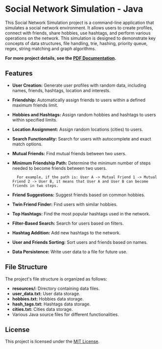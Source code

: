 
# Social Network Simulation - Java

This Social Network Simulation project is a command-line application that simulates a social network environment. It allows users to create profiles, connect with friends, share hobbies, use hashtags, and perform various operations on the network. This simulation is designed to demonstrate key concepts of data structures, file handling, trie, hashing, priority queue, regex, string matching and graph algorithms.

**For more project details, see the [PDF Documentation](https://github.com/akshatnehra/Social-Network-Simulation/blob/main/Social%20Network%20Simulation.pdf).**


## Features

- **User Creation:** Generate user profiles with random data, including names, friends, hashtags, location and interests.

- **Friendship:** Automatically assign friends to users within a defined maximum friends limit.

- **Hobbies and Hashtags:** Assign random hobbies and hashtags to users within specified limits.

- **Location Assignment:** Assign random locations (cities) to users.

- **Search Functionality:** Search for users with autocomplete and exact match options.

- **Mutual Friends:** Find mutual friends between two users.

- **Minimum Friendship Path:** Determine the minimum number of steps needed to become friends between two users.
        
        For example, if the path is: User A -> Mutual Friend 1 -> Mutual Friend 2 -> User B, it means that User A and User B can become friends in two steps.

- **Friend Suggestions:** Suggest friends based on common hobbies.

- **Twin Friend Finder:** Find users with similar hobbies.

- **Top Hashtags:** Find the most popular hashtags used in the network.

- **Filter-Based Search:** Search for users based on filters.

- **Hashtag Addition:** Add new hashtags to the network.

- **User and Friends Sorting:** Sort users and friends based on names.

- **Data Persistence:** Write user data to a file for future use.






## File Structure

The project's file structure is organized as follows:

- **resources/:** Directory containing data files.
- **user_data.txt:** User data storage.
- **hobbies.txt:** Hobbies data storage.
- **hash_tags.txt:** Hashtags data storage.
- **cities.txt:** Cities data storage.
- Various Java source files for different functionalities.


## License

This project is licensed under the [MIT License](https://choosealicense.com/licenses/mit/).
